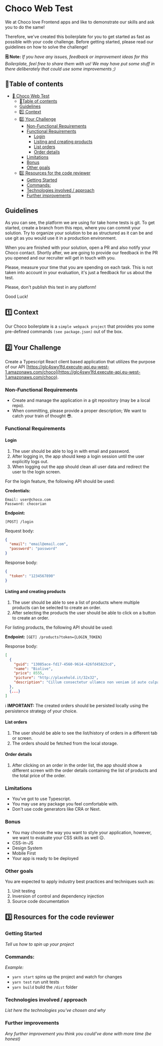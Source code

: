 # Choco Web Test

We at Choco love Frontend apps and like to demonstrate our skills and ask you to do the same!

Therefore, we've created this boilerplate for you to get started as fast as possible with your code challenge. Before getting started, please read our guidelines on how to solve the challenge!

**🗒️ Note:**
_If you have any issues, feedback or improvement ideas for this Boilerplate, feel free to share them with us! We may have put some stuff in there deliberately that could use some improvements ;)_

## 📖Table of contents

- [🦄 Choco Web Test](#%f0%9f%a6%84-choco-web-test)
  - [📖Table of contents](#%f0%9f%93%96table-of-contents)
  - [Guidelines](#guidelines)
  - [1️⃣ Context](#1%ef%b8%8f%e2%83%a3-context)
  - [2️⃣ Your Challenge](#2%ef%b8%8f%e2%83%a3-your-challenge)
    - [Non-Functional Requirements](#non-functional-requirements)
    - [Functional Requirements](#functional-requirements)
      - [Login](#login)
      - [Listing and creating products](#listing-and-creating-products)
      - [List orders](#list-orders)
      - [Order details](#order-details)
    - [Limitations](#limitations)
    - [Bonus](#bonus)
    - [Other goals](#other-goals)
  - [3️⃣ Resources for the code reviewer](#3%ef%b8%8f%e2%83%a3-resources-for-the-code-reviewer)
    - [Getting Started](#getting-started)
    - [Commands:](#commands)
    - [Technologies involved / approach](#technologies-involved--approach)
    - [Further improvements](#further-improvements)
    
    
## Guidelines
As you can see, the platform we are using for take home tests is git. To get started, create a branch from this repo, where you can commit your solution. Try to organize your solution to be as structured as it can be and use git as you would use it in a production environment.

When you are finished with your solution, open a PR and also notify your Choco contact. Shortly after, we are going to provide our feedback in the PR you opened and our recruiter will get in touch with you.

Please, measure your time that you are spending on each task. This is not taken into account in your evaluation, it's just a feedback for us about the test.

Please, don't publish this test in any platform!

Good Luck!

## 1️⃣ Context

Our Choco boilerplate is a `simple webpack project` that provides you some pre-defined commands `(see package.json)` out of the box.

## 2️⃣ Your Challenge

Create a Typescript React client based application that utilizes the purpose of our API [​https://glc4swy1fd.execute-api.eu-west-1.amazonaws.com/choco](https://glc4swy1fd.execute-api.eu-west-1.amazonaws.com/choco).

### Non-Functional Requirements

- Create and manage the application in a git repository (may be a local repo).
- When committing, please provide a proper description; We want to catch your train of thought 😎.

### Functional Requirements

#### Login

1. The user should be able to log in with email and password.
2. After logging in, the app should keep a login session until the user explicitly logs out.
3. When logging out the app should clean all user data and redirect the user to the login screen.

For the login feature, the following API should be used:

**Credentials:**

```
Email: ​user@choco.com
Password:​ chocorian
```

**Endpoint:**

`[POST] /login`

Request body:

```json
{
  "email": "​email@email.com​",
  "password": "password"
}
```

Response body:

```json
{
  "token": "1234567890"
}
```

#### Listing and creating products

1. The user should be able to see a list of products where multiple products can be selected to create an order.
2. After selecting the products the user should be able to click on a button to create an order.

For listing products, the following API should be used:

**Endpoint:**
`[GET] ​/products?token={LOGIN_TOKEN}`

Response body:

```json
[
  {
    "guid": "13085ace-fd17-4560-9614-426fd45823cd",
    "name": "Biolive",
    "price": 8555,
    "picture": "http://placehold.it/32x32",
    "description": "Cillum consectetur ullamco non veniam id aute culpa Lorem exercitation qui ut do. Sunt ullamco reprehenderit fugiat nostrud officia incididunt excepteur labore irure non est. Excepteur nulla non elit eiusmod ad fugiat id reprehenderit do eu voluptate ea cupidatat. Do et irure ex in occaecat commodo reprehenderit duis. Occaecat non ex ullamco veniam consectetur culpa cillum labore ut proident aliqua ullamco elit esse.\r\n"
  },
  {...}
]
```

ℹ️ **IMPORTANT:** The created orders should be persisted locally using the persistence strategy of your choice.

#### List orders

1. The user should be able to see the list/history of orders in a different tab or screen.
2. The orders should be fetched from the local storage.

#### Order details

1. After clicking on an order in the order list, the app should show a different screen with the order details containing the list of products and the total price of the order.

### Limitations

- You've got to use Typescript.
- You may use any package you feel comfortable with.
- Don't use code generators like CRA or Next.

### Bonus

- You may choose the way you want to style your application, however, we want to evaluate your CSS skills as well 😉.
- CSS-in-JS
- Design System
- Mobile First
- Your app is ready to be deployed

### Other goals

You are expected to apply industry best practices and techniques such as:

1. Unit testing
2. Inversion of control and dependency injection
3. Source code documentation

## 3️⃣ Resources for the code reviewer

### Getting Started

_Tell us how to spin up your project_

### Commands:

_Example:_

- `yarn start` spins up the project and watch for changes
- `yarn test` run unit tests
- `yarn build` build the `/dist` folder

### Technologies involved / approach

_List here the technologies you've chosen and why_

### Further improvements

_Any further improvement you think you could've done with more time (be honest)_
